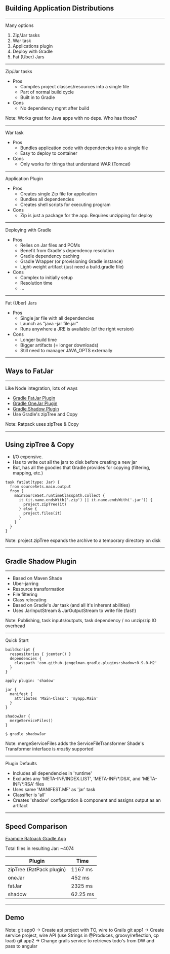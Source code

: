 ## Building Application Distributions

----
Many options

1. Zip/Jar tasks
1. War task
1. Applications plugin
1. Deploy with Gradle
1. Fat (Uber) Jars

----
Zip/Jar tasks

+ Pros
    + Compiles project classes/resources into a single file
    + Part of normal build cycle
    + Built in to Gradle
+ Cons
    + No dependency mgmt after build

Note: Works great for Java apps with no deps. Who has those?

----
War task

+ Pros
    + Bundles application code with dependencies into a single file
    + Easy to deploy to container
+ Cons
    + Only works for things that understand WAR (Tomcat)

----
Application Plugin

+ Pros
    + Creates single Zip file for application
    + Bundles all dependencies
    + Creates shell scripts for executing program
+ Cons
    + Zip is just a package for the app. Requires unzipping for deploy

----
Deploying with Gradle

+ Pros
    + Relies on Jar files and POMs
    + Benefit from Gradle's dependency resolution
    + Gradle dependency caching
    + Gradle Wrapper (or provisioning Gradle instance)
    + Light-weight artifact (just need a build.gradle file)
+ Cons
    + Complex to initially setup
    + Resolution time
    + ...

----
Fat (Uber) Jars

+ Pros
    + Single jar file with all dependencies
    + Launch as "java -jar file.jar"
    + Runs anywhere a JRE is available (of the right version)
+ Cons
    + Longer build time
    + Bigger artifacts (= longer downloads)
    + Still need to manager JAVA_OPTS externally

----
## Ways to FatJar

----
Like Node integration, lots of ways

+ [Gradle FatJar Plugin](https://github.com/musketyr/gradle-fatjar-plugin)
+ [Gradle OneJar Plugin](https://github.com/rholder/gradle-one-jar)
+ [Gradle Shadow Plugin](https://github.com/johnrengelman/shadow)
+ Use Gradle's zipTree and Copy

Note: Ratpack uses zipTree & Copy

----
## Using zipTree & Copy

+ I/O expensive.
+ Has to write out all the jars to disk before creating a new jar
+ But, has all the goodies that Gradle provides for copying (filtering, mapping, etc.)

```
task fatJat(type: Jar) {
  from sourceSets.main.output
  from {
    mainSourceSet.runtimeClasspath.collect {
      it (it.name.endsWith('.zip') || it.name.endsWith('.jar')) {
        project.zipTree(it)
      } else {
        project.files(it)
      }
    }
  }
}
```

Note: project.zipTree expands the archive to a temporary directory on disk

----
## Gradle Shadow Plugin

----
+ Based on Maven Shade
+ Uber-jarring
+ Resource transformation
+ File filtering
+ Class relocating
+ Based on Gradle's Jar task (and all it's inherent abilities)
+ Uses JarInputStream & JarOutputStream to write file (fast!)

Note: Publishing, task inputs/outputs, task dependency / no unzip/zip IO overhead

----
Quick Start

```
buildscript {
  respositories { jcenter() }
  dependencies {
    classpath 'com.github.jengelman.gradle.plugins:shadow:0.9.0-M2'
  }
}

apply plugin: 'shadow'

jar {
  manifest {
    attributes 'Main-Class': 'myapp.Main'
  }
}

shadowJar {
  mergeServiceFiles()
}
```

```
$ gradle shadowJar
```

Note:
mergeServiceFiles adds the ServiceFileTransformer
Shade's Transformer interface is *mostly* supported


----
Plugin Defaults

+ Includes all dependencies in 'runtime'
+ Excludes any 'META-INF/INDEX.LIST', 'META-INF/\*.DSA', and 'META-INF/\*.RSA' files
+ Uses same 'MANIFEST.MF' as 'jar' task
+ Classifier is 'all'
+ Creates 'shadow' configuration & component and assigns output as an artifact

----
## Speed Comparison

[Example Ratpack Gradle App](https://github.com/ratpack/example-ratpack-gradle-java-app)

Total files in resulting Jar: ~4074

| Plugin | Time |
|--------|--------|
| zipTree (RatPack plugin) | 1167 ms |
| oneJar | 452 ms |
| fatJar | 2325 ms |
| shadow | 62.25 ms |

----
## Demo

Note:
git app0 -> Create api project with TO, wire to Grails
git app1 -> Create service project, wire API (use Strings in @Produces, groovy/reflection, cp load)
git app2 -> Change grails service to retrieves todo's from DW and pass to angular
